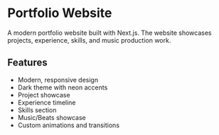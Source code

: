 # Portfolio Website

A modern portfolio website built with Next.js. The website showcases projects, experience, skills, and music production work.

## Features

- Modern, responsive design
- Dark theme with neon accents
- Project showcase
- Experience timeline
- Skills section
- Music/Beats showcase
- Custom animations and transitions
